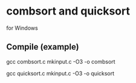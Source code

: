 # combsort and quicksort
for Windows

## Compile (example)
gcc combsort.c mkinput.c -O3 -o combsort

gcc quicksort.c mkinput.c -O3 -o quicksort

